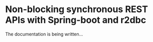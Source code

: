 Non-blocking synchronous REST APIs with Spring-boot and r2dbc
=============================================================

The documentation is being written...
